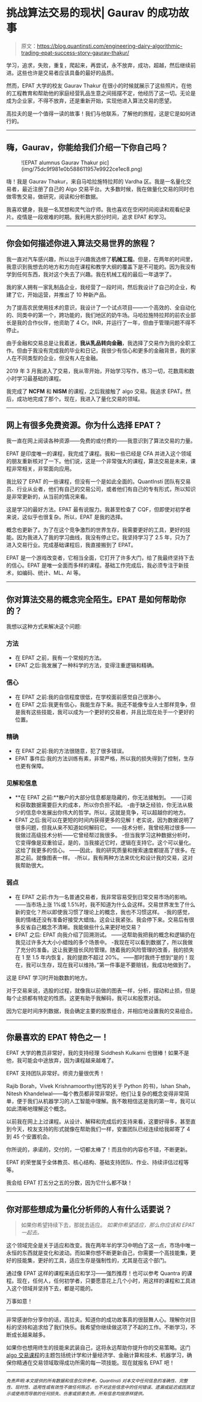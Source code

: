 # 挑战算法交易的现状| Gaurav 的成功故事

> 原文：<https://blog.quantinsti.com/engineering-dairy-algorithmic-trading-epat-success-story-gaurav-thakur/>

学习，追求，失败，重复，爬起来，再尝试，永不放弃，成功，超越，然后继续前进。这些也许是交易者应该具备的最好的品质。

然而，EPAT 大学的校友 Gaurav Thakur 在很小的时候就展示了这些照片。在他的工程教育和帮助他的家庭经营乳品生意之间摇摆不定，他经历了这一切。无论是成为企业家，不得不放弃，还是重新开始，实现他进入算法交易的愿望。

高拉夫的是一个值得一读的故事！我们与他联系，了解他的旅程，这是它是如何进行的。

* * *

## 嗨，Gaurav，你能给我们介绍一下你自己吗？

<figure class="kg-card kg-image-card">![EPAT alumnus Gaurav Thakur pic](img/75dc9f981e0b588611957e9922ce1ec8.png)</figure>

嗨！我是 Gaurav Thakur，来自马哈拉施特拉邦的 Vardha 区。我是一名量化交易者，最近注册了自己的 Algo 交易平台。大多数时候，我在做量化交易的同时也做零售交易，做研究，阅读和分析数据。

我喜欢健身，我是一名冥想和灵气治疗师。我也喜欢在空闲时间阅读和观看纪录片。疫情是一段艰难的时期。我利用大部分时间，追求 EPAT 和学习。

* * *

## 你会如何描述你进入算法交易世界的旅程？

我一直对汽车感兴趣，所以出于兴趣我选修了**机械工程**。但是，在两年的时间里，我意识到我想去的地方和方向在课程和教学大纲的覆盖下是不可能的。因为我没有学到任何东西，我对这个失去了兴趣。我在机械工程的最后一年退学了。

我的家人拥有一家乳制品企业，我经营了一段时间，然后我设计了自己的企业，构建了它，开始运营，并推出了 10 种新产品。

为了提高农民使用技术的意识，我设计了一个试点项目——一个高效的、全自动化的、同类中的第一个，跨功能的，我们地区的奶牛场。马哈拉施特拉邦的前农业部长是我的合作伙伴，他资助了 4 Cr。INR，并运行了一年，但由于管理问题不得不停止。

由于金融和交易总是让我着迷，**我从乳品转向金融**，我选择了交易作为我的全职工作。但由于我没有完成我的毕业和日记，我很少有信心和更多的金融背景，我的家人在不同类型的企业，但没有人在金融。

2019 年 3 月我进入了交易，我从零开始，开始学习写作，练习一切，花数周和数小时学习最基础的课程。

我完成了 **NCFM** 和 **NISM** 的课程，之后我接触了 algo 交易。我追求 EPAT。然后，成功地完成了那个。现在，我进入了量化交易的领域。

* * *

## 网上有很多免费资源。你为什么选择 EPAT？

我一直在网上阅读各种资源——免费的或付费的——我意识到了算法交易的力量。

EPAT 是印度唯一的课程，我完成了课程。我和一些已经是 CFA 并进入这个领域的朋友重新核对了一下。他们说，这是一个非常强大的课程，算法交易是未来，课程非常相关，非常面向应用。

我比较了 EPAT 的一些课程，但没有一个是如此全面的。QuantInsti 团队有交易员、行业从业者，他们有自己的交易公司，或者他们有自己的专有形式，所以知识是非常更新的，从当前的情况来看。

这是学习的最好方法。EPAT 最有说服力。我甚至检查了 CQF，但即使对初学者来说，这似乎也很复杂。所以，EPAT 是我的选择。

概念也更新了。为了在这个竞争激烈的世界生存，我需要更好的工具，更好的技能。因为我进入了我的学习曲线，我没有停止它。我坚持学习了 2.5 年，只为了进入交易行业。完成基础课程后，我直接搬到了 EPAT。

EPAT 是一个游戏改变者，它相当全面，它打开了许多大门，给了我最终坚持下去的信心。EPAT 是唯一全面而多样的课程。基础工作完成后，我必须专注于新技术，如编码、统计、ML、AI 等。

* * *

## 你对算法交易的概念完全陌生。EPAT 是如何帮助你的？

我想以这种方式来解决这个问题:

### 方法

*   在 EPAT 之前，我有一个常规的方法。
*   EPAT 之后:我发展了一种科学的方法，变得注重逻辑和精确。

### 信心

*   在 EPAT 之前:我的自信程度很低，在学校面前感觉自己很渺小。
*   在 EPAT 之后:我更有信心，我能生存下来。我还不能像专业人士那样竞争，但是我有这些技能，我可以成为一个更好的交易者，并且比现在处于一个更好的位置。

### 精确

*   在 EPAT 之前:我的方法很随意，犯了很多错误。
*   EPAT 事件后:我的方法训练有素，非常严格，所以我的损失得到了控制，生存也更有保障。

### 见解和信息

*   **在 EPAT 之前:**散户的大部分信息都是隐藏的，你无法接触到。
    ——订阅和获取数据需要巨大的成本，所以你负担不起。
    -由于缺乏经验，你无法从极少的信息中发展出你伟大的哲学。所以，这就是竞争，可以超越你的地方。
*   EPAT 之后:我可以在更短的时间内获得更多的见解！老实说，因为数据说明了很多问题，但我从来不知道如何解码它。
    ——技术分析，我曾经用过很多——我做过高级技术分析——它曾经帮过我很多。
    -但当我学习这种数据分析时，它变得像是双重验证，是的，当我接近它时，逻辑在支持它。这个可以量化。这给了我更多的信心。
    ——因此，我的研究质量和搜索速度都提高了很多。在那之前。就像图表一样。
    -所以，我有两种方法来优化和设计我的交易，这对我帮助很大。

### 弱点

*   在 EPAT 之前:作为一名普通交易者，我非常容易受到日常交易市场的影响。
    ——当市场上涨 1%或 1.5%时，我不知道为什么会这样。交易世界发生了什么新的变化？所以即使我习惯了理论上的概念，我也不习惯这样。
    -我的感觉，我的情绪还没有准备好接受大蜡烛。这会让我紧张。我会停下来。交易后有很多反省自己概念不清晰。我能做些什么来更好地交易？
*   EPAT 之后: EPAT 向我介绍了回溯测试。
    ——这帮助我把我的概念和逻辑扔在我见过许多大大小小蜡烛的多个场景中。
    -我现在可以看到数据了，所以我做了充分的准备。这让我更擅长风险管理。随着我的风险管理的改善，我的损失在 1 至 1.5 年内恢复，我的提款不超过 20%。
    ——那时我终于想到“是的！现在，我可以生存，现在我可以维持。”第一件事是不要赔钱，我成功地做到了。

这是 EPAT 学习时开始数数的地方。

对于交易来说，选股的过程，就像我以前做的图表一样，分析，摆动和止损，但是每个止损都有特定的性质。这更有助于我解码，我可以和股票对话。

因为它是时间序列数据，我会确定主要的股票组合，并相应地设置我的交易组合。

* * *

## 你最喜欢的 EPAT 特色之一！

EPAT 大学的教员非常好，我的支持经理 Siddhesh Kulkarni 也很棒！如果不是他，我可能会中途放弃，因为课程越来越难了。

EPAT 支持团队非常好。师资力量很优秀！

Rajib Borah，Vivek Krishnamoorthy(他写的关于 Python 的书)，Ishan Shah，Nitesh Khandelwal——每个教员都非常非常好。他们让复杂的概念变得非常简单，便于我们从机器学习的人工智能中理解。我不敢相信这是我的第一年，我可以如此清晰地理解这个概念。

以前我在网上上过课程。从设计、解释和完成后的支持来看，这要好得多，甚至直到今天，校友支持的形式就像在帮助我们一样，安置团队已经连续给我邮寄了 4 到 45 个安置机会。

你所说的，承诺的，交付的，一切都太棒了！而且你的内容也不错，不断更新。

EPAT 的荣誉属于全体教员、核心结构、基础支持团队、作业、持续评估过程等等。

我会给 EPAT 打五分之五的分数，因为它什么都不缺！

* * *

## 你对那些想成为量化分析师的人有什么话要说？

> 如果你希望持续下去，那就去适应。
> *如果你希望适应，那么你应该和 EPAT 一起去。*

这个领域完全是关于适应和改变。我在两年半的学习中明白了这一点，市场中唯一永恒的东西就是变化和波动。而如果你想不断更新自己，你需要一个高技能集，更好的技能集，更好的工具，适应生存是强制性的，尤其是在这个部门。

通过像 EPAT 这样的课程来适应和学习——强烈推荐！也可以参考 Quantra 的课程。现在，任何人，任何初学者，只要愿意花上几个小时，用这样的课程和工具进入这个领域并坚持下去，都是可能的。

万事如意！

* * *

非常感谢你分享你的话，高拉夫。知道你的成功故事真的很鼓舞人心。理解你对目标的坚持和追求给了我们快乐。我希望你继续做这项了不起的工作。不断学习，不断成长越来越多。

如果你也想用终生的技能来武装自己，这将永远帮助你提升你的交易策略。这门 [algo 交易课程](https://www.quantinsti.com/epat)的主题包括统计学和计量经济学、金融计算和技术、机器学习，确保你精通在交易领域取得成功所需的每一项技能。现在就报名 EPAT 吧！

* * *

*<small>免责声明:本文提供的所有数据和信息仅供参考。QuantInsti 对本文中任何信息的准确性、完整性、现时性、适用性或有效性不做任何陈述，也不对这些信息中的任何错误、遗漏或延迟或因其显示或使用而导致的任何损失、伤害或损害负责。所有信息均按原样提供。</small>*
